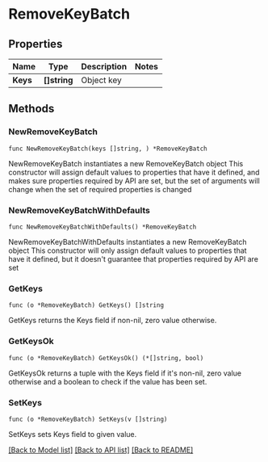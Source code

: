 # RemoveKeyBatch

## Properties

Name | Type | Description | Notes
------------ | ------------- | ------------- | -------------
**Keys** | **[]string** | Object key | 

## Methods

### NewRemoveKeyBatch

`func NewRemoveKeyBatch(keys []string, ) *RemoveKeyBatch`

NewRemoveKeyBatch instantiates a new RemoveKeyBatch object
This constructor will assign default values to properties that have it defined,
and makes sure properties required by API are set, but the set of arguments
will change when the set of required properties is changed

### NewRemoveKeyBatchWithDefaults

`func NewRemoveKeyBatchWithDefaults() *RemoveKeyBatch`

NewRemoveKeyBatchWithDefaults instantiates a new RemoveKeyBatch object
This constructor will only assign default values to properties that have it defined,
but it doesn't guarantee that properties required by API are set

### GetKeys

`func (o *RemoveKeyBatch) GetKeys() []string`

GetKeys returns the Keys field if non-nil, zero value otherwise.

### GetKeysOk

`func (o *RemoveKeyBatch) GetKeysOk() (*[]string, bool)`

GetKeysOk returns a tuple with the Keys field if it's non-nil, zero value otherwise
and a boolean to check if the value has been set.

### SetKeys

`func (o *RemoveKeyBatch) SetKeys(v []string)`

SetKeys sets Keys field to given value.



[[Back to Model list]](../README.md#documentation-for-models) [[Back to API list]](../README.md#documentation-for-api-endpoints) [[Back to README]](../README.md)


